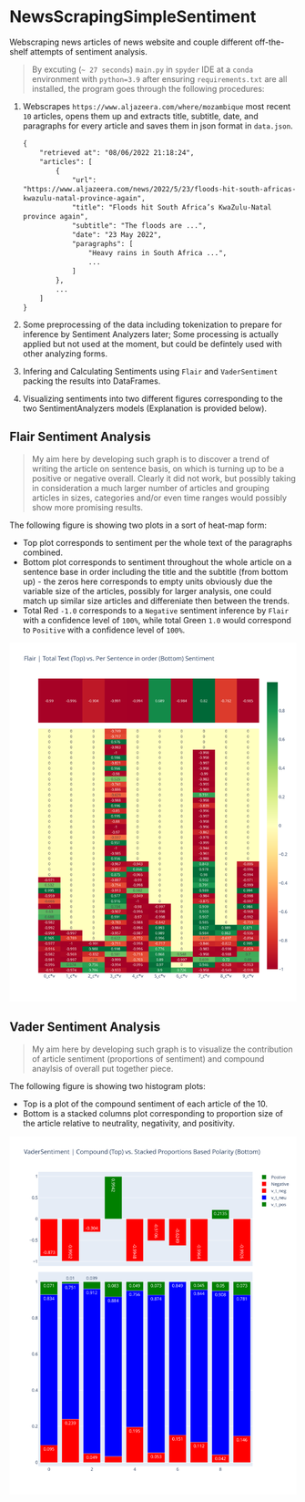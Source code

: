 # NewsScrapingSimpleSentiment
Webscraping news articles of news website and couple different off-the-shelf attempts of sentiment analysis.

> By excuting (`~ 27 seconds`) `main.py` in `spyder` IDE at a `conda` environment with `python=3.9` after ensuring `requirements.txt` are all installed, the program goes through the following procedures:


1. Webscrapes `https://www.aljazeera.com/where/mozambique` most recent `10` articles, opens them up and extracts title, subtitle, date, and paragraphs for every article and saves them in json format in `data.json`.


    ```
    {
        "retrieved at": "08/06/2022 21:18:24",
        "articles": [
            {
                "url": "https://www.aljazeera.com/news/2022/5/23/floods-hit-south-africas-kwazulu-natal-province-again",
                "title": "Floods hit South Africa’s KwaZulu-Natal province again",
                "subtitle": "The floods are ...",
                "date": "23 May 2022",
                "paragraphs": [
                    "Heavy rains in South Africa ...",
                    ...
                ]
            },
            ...
        ]
    }
    ```

2. Some preprocessing of the data including tokenization to prepare for inference by Sentiment Analyzers later; Some processing is actually applied but not used at the moment, but could be defintely used with other analyzing forms.

3. Infering and Calculating Sentiments using `Flair` and `VaderSentiment`  packing the results into DataFrames.

4. Visualizing sentiments into two different figures corresponding to the two SentimentAnalyzers models (Explanation is provided below).



## Flair Sentiment Analysis

> My aim here by developing such graph is to discover a trend of writing the article on sentence basis, on which is turning up to be a positive or negative overall. Clearly it did not work, but possibly taking in consideration a much larger number of articles and grouping articles in sizes, categories and/or even time ranges would possibly show more promising results.

The following figure is showing two plots in a sort of heat-map form:
- Top plot corresponds to sentiment per the whole text of the paragraphs combined.
- Bottom plot corresponds to sentiment throughout the whole article on a sentence base in order including the title and the subtitle (from bottom up) - the zeros here corresponds to empty units obviously due the variable size of the articles, possibly for larger analysis, one could match up similar size articles and differeniate then between the trends.
- Total Red `-1.0` corresponds to a `Negative` sentiment inference by `Flair` with a confidence level of `100%`, while total Green `1.0` would correspond to `Positive` with a confidence level of `100%`.

![Alt text](flair_sentiment.svg?raw=true "Flair Sentiment")

## Vader Sentiment Analysis

> My aim here by developing such graph is to visualize the contribution of article sentiment (proportions of sentiment) and compound anaylsis of overall put together piece.

The following figure is showing two histogram plots:
- Top is a plot of the compound sentiment of each article of the 10.
- Bottom is a stacked columns plot corresponding to proportion size of the article relative to neutrality, negativity, and positivity. 


![Alt text](vader_sentiment.svg?raw=true "Vader Sentiment")

